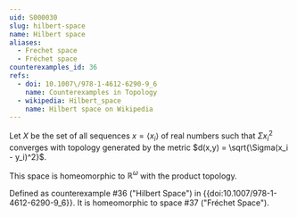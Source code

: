 ```yaml
---
uid: S000030
slug: hilbert-space
name: Hilbert space
aliases:
  - Frechet space
  - Fréchet space
counterexamples_id: 36
refs:
  - doi: 10.1007\/978-1-4612-6290-9_6
    name: Counterexamples in Topology
  - wikipedia: Hilbert_space
    name: Hilbert space on Wikipedia
---
```

Let $X$ be the set of all sequences $x = \langle x_i \rangle$ of real numbers such that $\Sigma x_i^2$ converges with topology generated by the metric $d(x,y) = \sqrt{\Sigma(x_i - y_i)^2}$.

This space is homeomorphic to $\mathbb{R}^\omega$ with the product topology.

Defined as counterexample #36 ("Hilbert Space")
in {{doi:10.1007\/978-1-4612-6290-9_6}}.
It is homeomorphic to space #37 ("Fréchet Space").
